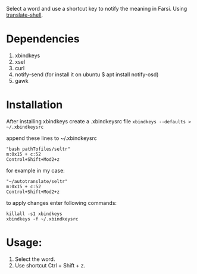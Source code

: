 Select a word and use a shortcut key to notify the meaning in Farsi.
Using [translate-shell](https://github.com/soimort/translate-shell).

# Dependencies
1. xbindkeys
2. xsel
3. curl
4. notify-send (for install it on ubuntu $ apt install notify-osd)
5. gawk

# Installation
After installing xbindkeys create a .xbindkeysrc file
`xbindkeys --defaults > ~/.xbindkeysrc`

append these lines to ~/.xbindkeysrc
```
"bash pathTofiles/seltr"
m:0x15 + c:52
Control+Shift+Mod2+z
```

for example in my case:
```
"~/autotranslate/seltr"
m:0x15 + c:52
Control+Shift+Mod2+z
```

to apply changes enter following commands:
```
killall -s1 xbindkeys
xbindkeys -f ~/.xbindkeysrc
```
  

# Usage:
1. Select the word.
2. Use shortcut Ctrl + Shift + z.
